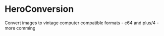 # HeroConversion
Convert images to vintage computer compatible formats - c64 and plus/4 - more comming
